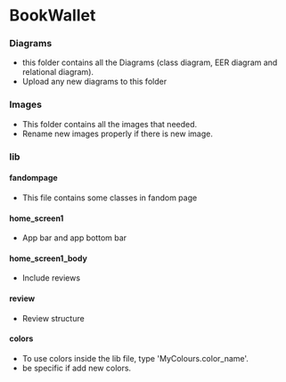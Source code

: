 # BookWallet

### Diagrams

- this folder contains all the Diagrams (class diagram, EER diagram and relational diagram).
- Upload any new diagrams to this folder

### Images

- This folder contains all the images that needed.
- Rename new images properly if there is new image.

### lib

#### fandompage

- This file contains some classes in fandom page

#### home_screen1

- App bar and app bottom bar

#### home_screen1_body

- Include reviews

#### review

- Review structure

#### colors

- To use colors inside the lib file, type 'MyColours.color_name'.
- be specific if add new colors.
